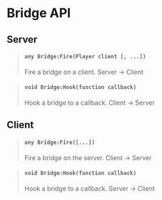# Bridge API

## Server
> #### `any Bridge:Fire(Player client [, ...])`
> Fire a bridge on a client. Server -> Client

> #### `void Bridge:Hook(function callback)`
> Hook a bridge to a callback. Client -> Server

## Client
> #### `any Bridge:Fire([...])`
> Fire a bridge on the server. Client -> Server

> #### `void Bridge:Hook(function callback)`
> Hook a bridge to a callback. Server -> Client
